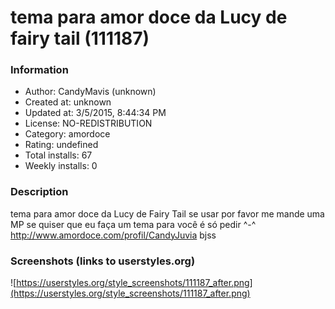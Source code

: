 # tema para amor doce da Lucy de fairy tail (111187)

### Information
- Author: CandyMavis (unknown)
- Created at: unknown
- Updated at: 3/5/2015, 8:44:34 PM
- License: NO-REDISTRIBUTION
- Category: amordoce
- Rating: undefined
- Total installs: 67
- Weekly installs: 0


### Description
tema para amor doce da Lucy de Fairy Tail
se usar por favor me mande uma MP
se quiser que eu faça um tema para você é só pedir ^-^
http://www.amordoce.com/profil/CandyJuvia
bjss


### Screenshots (links to userstyles.org)
![https://userstyles.org/style_screenshots/111187_after.png](https://userstyles.org/style_screenshots/111187_after.png)


